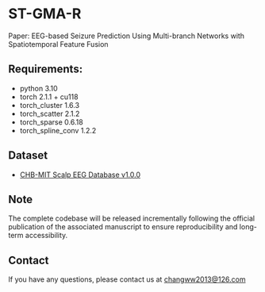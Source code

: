 # ST-GMA-R

Paper: EEG-based Seizure Prediction Using Multi-branch Networks with Spatiotemporal Feature Fusion

## Requirements:
- python 3.10
- torch 2.1.1 + cu118
- torch_cluster 1.6.3
- torch_scatter 2.1.2
- torch_sparse 0.6.18
- torch_spline_conv 1.2.2

## Dataset

- [CHB-MIT Scalp EEG Database v1.0.0](https://physionet.org/content/chbmit/1.0.0/)

## Note

The complete codebase will be released incrementally following the official publication of the associated manuscript to ensure reproducibility and long-term accessibility.

## Contact
If you have any questions, please contact us at changww2013@126.com
